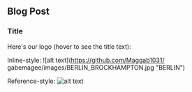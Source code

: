 ## Blog Post

### Title

Here's our logo (hover to see the title text):

Inline-style: 
![alt text](https://github.com/Maggab1031/
      gabemagee/images/BERLIN_BROCKHAMPTON.jpg
     "BERLIN")

Reference-style: 
![alt text][logo]

[logo]: https://github.com/Maggab1031/gabemagee/images/BERLIN_BROCKHAMPTON.jpg "BERLIN"
